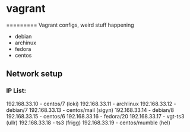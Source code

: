 # vagrant
=========
Vagrant configs, weird stuff happening

* debian
* archinux
* fedora
* centos

## Network setup
### IP List:
192.168.33.10 - centos/7 (loki)
192.168.33.11 - archlinux
192.168.33.12 - debian/7
192.168.33.13 - centos/mail (sigyn)
192.168.33.14 - debian/8
192.168.33.15 - centos/6
192.168.33.16 - fedora/20
192.168.33.17 - vgt-ts3 (ullr)
192.168.33.18 - ts3 (frigg)
192.168.33.19 - centos/mumble (hel)

